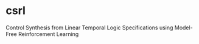 # csrl
Control Synthesis from Linear Temporal Logic Specifications using Model-Free Reinforcement Learning
